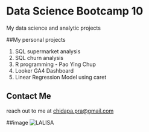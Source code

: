 # Data Science Bootcamp 10
My data science and analytic projects

##My personal projects

1. SQL supermarket analysis
2. SQL churn analysis
3. R programming - Pao Ying Chup
4. Looker GA4 Dashboard
5. Linear Regression Model using caret

## Contact Me
reach out to me at chidapa.pra@gmail.com

##image
![LALISA](https://www.billboard.com/wp-content/uploads/2023/01/lisa-blackpink-dec-2022-billboard-1548.jpg)
